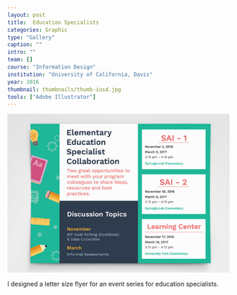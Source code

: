 ```yaml
---
layout: post
title:  Education Specialists
categories: Graphic
type: "Gallery"
caption: ""
intro: ""
team: []
course: "Information Design"
institution: "University of California, Davis"
year: 2016
thumbnail: thumbnails/thumb-iusd.jpg
tools: ["Adobe Illustrator"]
---
```

![Education specialist flyer](/images/flyer/iusd-flyer.jpg)

I designed a letter size flyer for an event series for education specialists.
